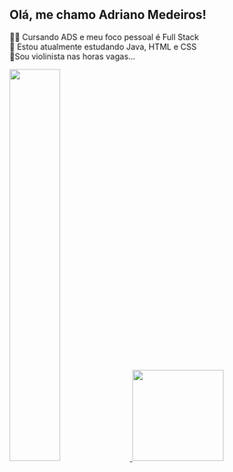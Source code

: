 ## Olá, me chamo Adriano Medeiros!
🐱‍💻 Cursando ADS e meu foco pessoal é Full Stack<br>
🌱 Estou atualmente estudando Java, HTML e CSS<br>
🎻Sou violinista nas horas vagas...<br>
<div>
    <a href="https://github.com/AdrianoMedeirosDev">
    <img height="42%" src="![Anurag's GitHub stats](https://github-readme-stats.vercel.app/api?username=AdrianoMedeirosDev&show_icons=true&theme=radical)"/>
    <img height="160em" src=""/>
</div>


